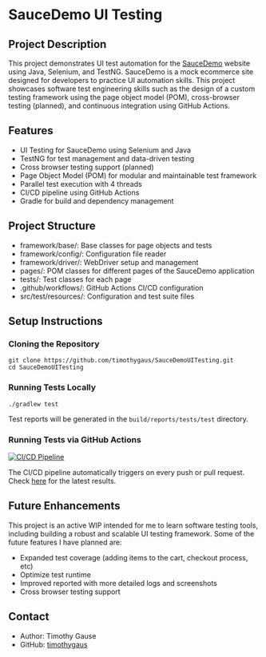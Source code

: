 # SauceDemo UI Testing

## Project Description
This project demonstrates UI test automation for the [SauceDemo](https://www.saucedemo.com/) website using Java, Selenium, and TestNG. SauceDemo is a mock ecommerce site designed for developers to practice UI automation skills. This project showcases software test engineering skills such as the design of a custom testing framework using the page object model (POM), cross-browser testing (planned), and continuous integration using GitHub Actions.

## Features
- UI Testing for SauceDemo using Selenium and Java
- TestNG for test management and data-driven testing
- Cross browser testing support (planned)
- Page Object Model (POM) for modular and maintainable test framework
- Parallel test execution with 4 threads
- CI/CD pipeline using GitHub Actions
- Gradle for build and dependency management

## Project Structure
- framework/base/: Base classes for page objects and tests
- framework/config/: Configuration file reader
- framework/driver/: WebDriver setup and management
- pages/: POM classes for different pages of the SauceDemo application
- tests/: Test classes for each page
- .github/workflows/: GitHub Actions CI/CD configuration
- src/test/resources/: Configuration and test suite files

## Setup Instructions
### Cloning the Repository
```
git clone https://github.com/timothygaus/SauceDemoUITesting.git
cd SauceDemoUITesting
```

### Running Tests Locally
```
./gradlew test
```
Test reports will be generated in the `build/reports/tests/test` directory.

### Running Tests via GitHub Actions
[![CI/CD Pipeline](https://github.com/timothygaus/SauceDemoUITesting/actions/workflows/ci.yml/badge.svg)](https://github.com/timothygaus/SauceDemoUITesting/actions/workflows/ci.yml)

The CI/CD pipeline automatically triggers on every push or pull request. Check [here](https://github.com/timothygaus/SauceDemoUITesting/actions) for the latest results.

## Future Enhancements
This project is an active WIP intended for me to learn software testing tools, including building a robust and scalable UI testing framework. Some of the future features I have planned are:
- Expanded test coverage (adding items to the cart, checkout process, etc)
- Optimize test runtime
- Improved reported with more detailed logs and screenshots
- Cross browser testing support

## Contact
- Author: Timothy Gause
- GitHub: [timothygaus](https://github.com/timothygaus)
